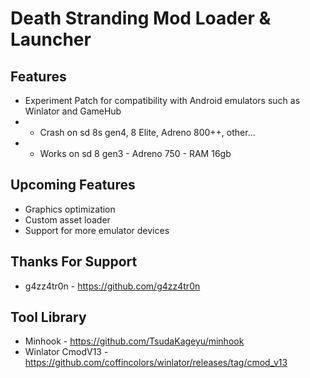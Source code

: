 # Death Stranding Mod Loader & Launcher
## Features
- Experiment Patch for compatibility with Android emulators such as Winlator and GameHub      
- - Crash on sd 8s gen4, 8 Elite, Adreno 800++, other...
- - Works on sd 8 gen3 - Adreno 750 - RAM 16gb

## Upcoming Features
- Graphics optimization
- Custom asset loader
- Support for more emulator devices

## Thanks For Support
- g4zz4tr0n - https://github.com/g4zz4tr0n

## Tool Library
- Minhook - https://github.com/TsudaKageyu/minhook
- Winlator CmodV13 - https://github.com/coffincolors/winlator/releases/tag/cmod_v13